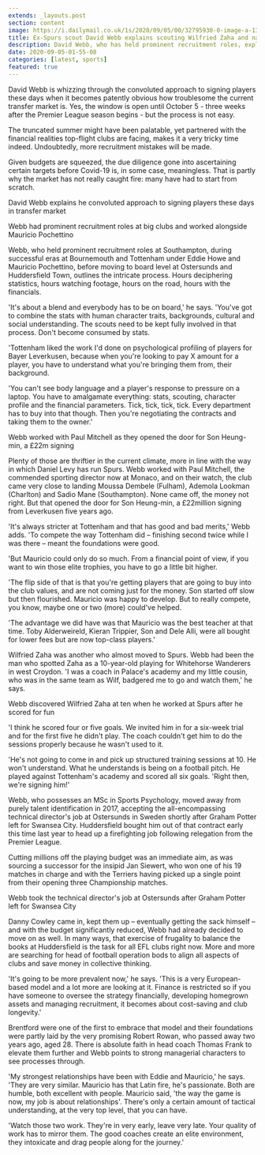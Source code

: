 ```yaml
---
extends: _layouts.post
section: content
image: https://i.dailymail.co.uk/1s/2020/09/05/00/32795930-0-image-a-13_1599263625783.jpg 
title: Ex-Spurs scout David Webb explains scouting Wilfried Zaha and navigating market through coronavirus 
description: David Webb, who has held prominent recruitment roles, explains the hours deciphering statistics, hours watching footage, hours on the road, hours with the financials. 
date: 2020-09-05-01-55-08 
categories: [latest, sports] 
featured: true 
--- 
```

David Webb is whizzing through the convoluted approach to signing players these days when it becomes patently obvious how troublesome the current transfer market is. Yes, the window is open until October 5 - three weeks after the Premier League season begins - but the process is not easy.

The truncated summer might have been palatable, yet partnered with the financial realities top-flight clubs are facing, makes it a very tricky time indeed. Undoubtedly, more recruitment mistakes will be made.

Given budgets are squeezed, the due diligence gone into ascertaining certain targets before Covid-19 is, in some case, meaningless. That is partly why the market has not really caught fire: many have had to start from scratch.

David Webb explains he convoluted approach to signing players these days in transfer market

Webb had prominent recruitment roles at big clubs and worked alongside Mauricio Pochettino

Webb, who held prominent recruitment roles at Southampton, during successful eras at Bournemouth and Tottenham under Eddie Howe and Mauricio Pochettino, before moving to board level at Ostersunds and Huddersfield Town, outlines the intricate process. Hours deciphering statistics, hours watching footage, hours on the road, hours with the financials.

'It's about a blend and everybody has to be on board,' he says. 'You've got to combine the stats with human character traits, backgrounds, cultural and social understanding. The scouts need to be kept fully involved in that process. Don't become consumed by stats.

'Tottenham liked the work I'd done on psychological profiling of players for Bayer Leverkusen, because when you're looking to pay X amount for a player, you have to understand what you're bringing them from, their background.

'You can't see body language and a player's response to pressure on a laptop. You have to amalgamate everything: stats, scouting, character profile and the financial parameters. Tick, tick, tick, tick. Every department has to buy into that though. Then you're negotiating the contracts and taking them to the owner.'

Webb worked with Paul Mitchell as they opened the door for Son Heung-min, a £22m signing

Plenty of those are thriftier in the current climate, more in line with the way in which Daniel Levy has run Spurs. Webb worked with Paul Mitchell, the commended sporting director now at Monaco, and on their watch, the club came very close to landing Moussa Dembele (Fulham), Ademola Lookman (Charlton) and Sadio Mane (Southampton). None came off, the money not right. But that opened the door for Son Heung-min, a £22million signing from Leverkusen five years ago.

'It's always stricter at Tottenham and that has good and bad merits,' Webb adds. 'To compete the way Tottenham did – finishing second twice while I was there – meant the foundations were good.

'But Mauricio could only do so much. From a financial point of view, if you want to win those elite trophies, you have to go a little bit higher.

'The flip side of that is that you're getting players that are going to buy into the club values, and are not coming just for the money. Son started off slow but then flourished. Mauricio was happy to develop. But to really compete, you know, maybe one or two (more) could've helped.

'The advantage we did have was that Mauricio was the best teacher at that time. Toby Alderweireld, Kieran Trippier, Son and Dele Alli, were all bought for lower fees but are now top-class players.'

Wilfried Zaha was another who almost moved to Spurs. Webb had been the man who spotted Zaha as a 10-year-old playing for Whitehorse Wanderers in west Croydon. 'I was a coach in Palace's academy and my little cousin, who was in the same team as Wilf, badgered me to go and watch them,' he says.

Webb discovered Wilfried Zaha at ten when he worked at Spurs after he scored for fun

'I think he scored four or five goals. We invited him in for a six-week trial and for the first five he didn't play. The coach couldn't get him to do the sessions properly because he wasn't used to it.

'He's not going to come in and pick up structured training sessions at 10. He won't understand. What he understands is being on a football pitch. He played against Tottenham's academy and scored all six goals. 'Right then, we're signing him!'

Webb, who possesses an MSc in Sports Psychology, moved away from purely talent identification in 2017, accepting the all-encompassing technical director's job at Ostersunds in Sweden shortly after Graham Potter left for Swansea City. Huddersfield bought him out of that contract early this time last year to head up a firefighting job following relegation from the Premier League.

Cutting millions off the playing budget was an immediate aim, as was sourcing a successor for the insipid Jan Siewert, who won one of his 19 matches in charge and with the Terriers having picked up a single point from their opening three Championship matches.

Webb took the technical director's job at Ostersunds after Graham Potter left for Swansea City

Danny Cowley came in, kept them up – eventually getting the sack himself – and with the budget significantly reduced, Webb had already decided to move on as well. In many ways, that exercise of frugality to balance the books at Huddersfield is the task for all EFL clubs right now. More and more are searching for head of football operation bods to align all aspects of clubs and save money in collective thinking.

'It's going to be more prevalent now,' he says. 'This is a very European-based model and a lot more are looking at it. Finance is restricted so if you have someone to oversee the strategy financially, developing homegrown assets and managing recruitment, it becomes about cost-saving and club longevity.'

Brentford were one of the first to embrace that model and their foundations were partly laid by the very promising Robert Rowan, who passed away two years ago, aged 28. There is absolute faith in head coach Thomas Frank to elevate them further and Webb points to strong managerial characters to see processes through.

'My strongest relationships have been with Eddie and Mauricio,' he says. 'They are very similar. Mauricio has that Latin fire, he's passionate. Both are humble, both excellent with people. Mauricio said, 'the way the game is now, my job is about relationships'. There's only a certain amount of tactical understanding, at the very top level, that you can have.

'Watch those two work. They're in very early, leave very late. Your quality of work has to mirror them. The good coaches create an elite environment, they intoxicate and drag people along for the journey.'


